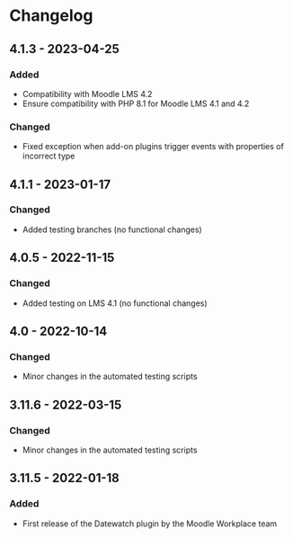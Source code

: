 # Changelog

## 4.1.3 - 2023-04-25
### Added
- Compatibility with Moodle LMS 4.2
- Ensure compatibility with PHP 8.1 for Moodle LMS 4.1 and 4.2
### Changed
- Fixed exception when add-on plugins trigger events with properties of incorrect type

## 4.1.1 - 2023-01-17
### Changed
- Added testing branches (no functional changes)

## 4.0.5 - 2022-11-15
### Changed
- Added testing on LMS 4.1 (no functional changes)

## 4.0 - 2022-10-14
### Changed
- Minor changes in the automated testing scripts

## 3.11.6 - 2022-03-15
### Changed
- Minor changes in the automated testing scripts

## 3.11.5 - 2022-01-18
### Added
- First release of the Datewatch plugin by the Moodle Workplace team
